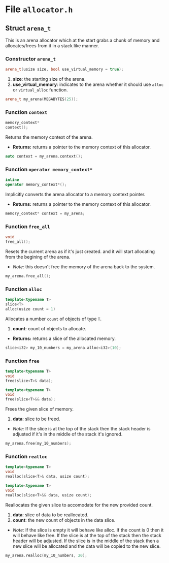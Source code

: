 # File `allocator.h`

## Struct `arena_t`
This is an arena allocator which at the start grabs a chunk of memory and allocates/frees from it in a stack like manner.

### Constructor `arena_t`
```C++
arena_t(usize size, bool use_virtual_memory = true);
```
1. **size**: the starting size of the arena.
2. **use_virtual_memory**: indicates to the arena whether it should use `alloc` or `virtual_alloc` function.

```C++
arena_t my_arena(MEGABYTES(25));
```


### Function `context`
```C++
memory_context*
context();
```
Returns the memory context of the arena.

- **Returns:** returns a pointer to the memory context of this allocator.

```C++
auto context = my_arena.context();
```


### Function `operator memory_context*`
```C++
inline
operator memory_context*();
```
Implicitly converts the arena allocator to a memory context pointer.

- **Returns:** returns a pointer to the memory context of this allocator.

```C++
memory_context* context = my_arena;
```


### Function `free_all`
```C++
void
free_all();
```
Resets the current arena as if it's just created. and it will start allocating from the begining of the arena.

- *Note:* this doesn't free the memory of the arena back to the system.

```C++
my_arena.free_all();
```

### Function `alloc`
```C++
template<typename T>
slice<T>
alloc(usize count = 1)
```
Allocates a number `count` of objects of type `T`.

1. **count**: count of objects to allocate.

- **Returns:** returns a slice of the allocated memory.

```C++
slice<i32> my_10_numbers = my_arena.alloc<i32>(10);
```

### Function `free`
```C++
template<typename T>
void
free(slice<T>& data);

template<typename T>
void
free(slice<T>&& data);
```
Frees the given slice of memory.

1. **data**: slice to be freed.

- *Note:* If the slice is at the top of the stack then the stack header is adjusted if it's in the middle of the stack it's ignored.

```C++
my_arena.free(my_10_numbers);
```

### Function `realloc`
```C++
template<typename T>
void
realloc(slice<T>& data, usize count);

template<typename T>
void
realloc(slice<T>&& data, usize count);
```
Reallocates the given slice to accomodate for the new provided count.

1. **data**: slice of data to be reallocated.
2. **count**: the new count of objects in the data slice.

- *Note:*
If the slice is empty it will behave like alloc.
If the count is 0 then it will behave like free.
If the slice is at the top of the stack then the stack header will be adjusted.
If the slice is in the middle of the stack then a new slice will be allocated and the data will be copied to the new slice.

```C++
my_arena.realloc(my_10_numbers, 20);
```
